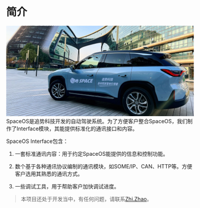 # 简介
![avatar](images/d7999ae1159797e73dc6c35173dbfdca.jpg)
SpaceOS是追势科技开发的自动驾驶系统。为了方便客户整合SpaceOS，我们制作了Interface模块，其能提供标准化的通讯接口和内容。

SpaceOS Interface包含：

 1. 一套标准通讯内容：用于约定SpaceOS能提供的信息和控制功能。

 2. 数个基于各种通讯协议编制的通讯模块，如SOME/IP、CAN、HTTP等。方便客户选用其熟悉的通讯方式。

 3. 一些调试工具，用于帮助客户加快调试进度。

    

> 本项目还处于开发当中，有任何问题，请联系[Zhi.Zhao](zhi.zhao@space.top)。
